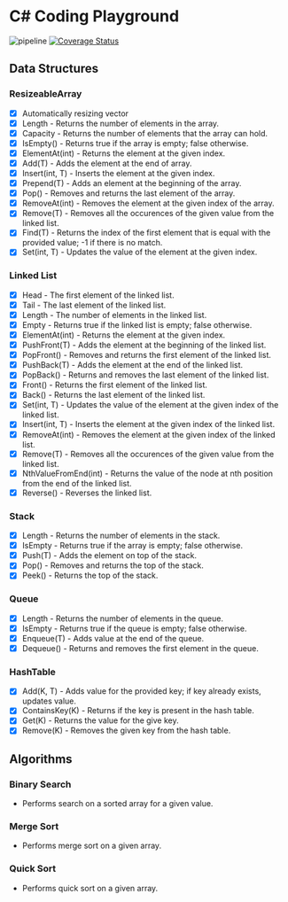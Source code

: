 # C# Coding Playground
![pipeline](https://github.com/alexpetrescu/csharp-coding-playground/workflows/pipeline/badge.svg)
[![Coverage Status](https://coveralls.io/repos/github/alexpetrescu/csharp-coding-playground/badge.svg?branch=master)](https://coveralls.io/github/alexpetrescu/csharp-coding-playground?branch=master)
## Data Structures 
### ResizeableArray   
- [x] Automatically resizing vector
- [x] Length - Returns the number of elements in the array.
- [x] Capacity  - Returns the number of elements that the array can hold.
- [x] IsEmpty() - Returns true if the array is empty; false otherwise.
- [x] ElementAt(int) - Returns the element at the given index.
- [x] Add(T) - Adds the element at the end of array.
- [x] Insert(int, T) - Inserts the element at the given index.
- [x] Prepend(T) - Adds an element at the beginning of the array.
- [x] Pop() - Removes and returns the last element of the array.
- [x] RemoveAt(int) - Removes the element at the given index of the array.
- [x] Remove(T) - Removes all the occurences of the given value from the linked list.
- [x] Find(T) - Returns the index of the first element that is equal with the provided value; -1 if there is no match.
- [x] Set(int, T) - Updates the value of the element at the given index.

### Linked List
- [x] Head - The first element of the linked list.
- [x] Tail - The last element of the linked list.
- [x] Length - The number of elements in the linked list.
- [x] Empty - Returns true if the linked list is empty; false otherwise.
- [x] ElementAt(int) - Returns the element at the given index.
- [x] PushFront(T) - Adds the element at the beginning of the linked list.
- [x] PopFront() - Removes and returns the first element of the linked list.
- [x] PushBack(T) - Adds the element at the end of the linked list.
- [x] PopBack() - Returns and removes the last element of the linked list.
- [x] Front() - Returns the first element of the linked list.
- [x] Back() - Returns the last element of the linked list.
- [x] Set(int, T) - Updates the value of the element at the given index of the linked list.
- [x] Insert(int, T) - Inserts the element at the given index of the linked list.
- [x] RemoveAt(int) - Removes the element at the given index of the linked list.
- [x] Remove(T) - Removes all the occurences of the given value from the linked list.
- [x] NthValueFromEnd(int) - Returns the value of the node at nth position from the end of the linked list.
- [x] Reverse() - Reverses the linked list.

### Stack
- [x] Length - Returns the number of elements in the stack.
- [x] IsEmpty - Returns true if the array is empty; false otherwise.
- [x] Push(T) - Adds the element on top of the stack.
- [x] Pop() - Removes and returns the top of the stack.
- [x] Peek() - Returns the top of the stack.

### Queue
- [x] Length - Returns the number of elements in the queue.
- [x] IsEmpty - Returns true if the queue is empty; false otherwise.
- [x] Enqueue(T) - Adds value at the end of the queue.
- [x] Dequeue() - Returns and removes the first element in the queue.

### HashTable
- [x] Add(K, T) - Adds value for the provided key; if key already exists, updates value.
- [x] ContainsKey(K) - Returns if the key is present in the hash table.
- [x] Get(K) - Returns the value for the give key.
- [x] Remove(K) - Removes the given key from the hash table.

## Algorithms
### Binary Search
- Performs search on a sorted array for a given value. 
### Merge Sort
- Performs merge sort on a given array.
### Quick Sort
- Performs quick sort on a given array.